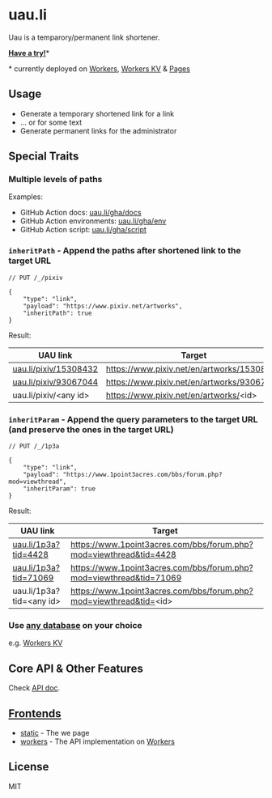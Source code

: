 # uau.li

Uau is a temparory/permanent link shortener.

**[Have a try!](https://uau.li)**\*

\* currently deployed on [Workers](https://workers.cloudflare.com/), [Workers KV](https://developers.cloudflare.com/workers/runtime-apis/kv) & [Pages](https://pages.cloudflare.com/)

## Usage

* Generate a temporary shortened link for a link
* ... or for some text
* Generate permanent links for the administrator

## Special Traits

### Multiple levels of paths

Examples:

* GitHub Action docs: [uau.li/gha/docs](https://uau.li/gha/docs)
* GitHub Action environments: [uau.li/gha/env](https://uau.li/gha/env)
* GitHub Action script: [uau.li/gha/script](https://uau.li/gha/script)

### `inheritPath` - Append the paths after shortened link to the target URL

``` jsonc
// PUT /_/pixiv

{
    "type": "link",
    "payload": "https://www.pixiv.net/artworks",
    "inheritPath": true
}
```

Result:

| UAU link                                               | Target                                     |
| ------------------------------------------------------ | ------------------------------------------ |
| [uau.li/pixiv/15308432](https://uau.li/pixiv/15308432) | https://www.pixiv.net/en/artworks/15308432 |
| [uau.li/pixiv/93067044](https://uau.li/pixiv/93067044) | https://www.pixiv.net/en/artworks/93067044 |
| uau.li/pixiv/\<any id\>                                | https://www.pixiv.net/en/artworks/<id\>   |

### `inheritParam` - Append the query parameters to the target URL (and preserve the ones in the target URL)

``` jsonc
// PUT /_/1p3a

{
    "type": "link",
    "payload": "https://www.1point3acres.com/bbs/forum.php?mod=viewthread",
    "inheritParam": true
}
```

Result:

| UAU link                                               | Target                                                               |
| ------------------------------------------------------ | -------------------------------------------------------------------- |
| [uau.li/1p3a?tid=4428](https://uau.li/1p3a?tid=4428)   | https://www.1point3acres.com/bbs/forum.php?mod=viewthread&tid=4428   |
| [uau.li/1p3a?tid=71069](https://uau.li/1p3a?tid=71069) | https://www.1point3acres.com/bbs/forum.php?mod=viewthread&tid=71069  |
| uau.li/1p3a?tid=\<any id\>                             | https://www.1point3acres.com/bbs/forum.php?mod=viewthread&tid=<id\> |

### Use [any database](/core/src/interface.ts#L24-L28) on your choice

e.g. [Workers KV](/publish/workers/src/interface.ts#L7-L33)

## Core API & Other Features

Check [API doc](/core).

## [Frontends](/publish)

* [static](/public/static) - The we page
* [workers](/public/workers) - The API implementation on [Workers](https://workers.cloudflare.com/)

## License

MIT
